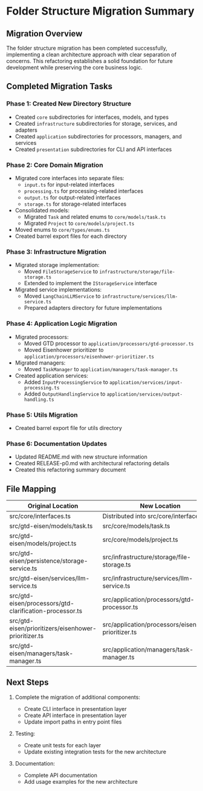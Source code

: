 # Folder Structure Migration Summary

## Migration Overview

The folder structure migration has been completed successfully, implementing a clean architecture approach with clear separation of concerns. This refactoring establishes a solid foundation for future development while preserving the core business logic.

## Completed Migration Tasks

### Phase 1: Created New Directory Structure
- Created `core` subdirectories for interfaces, models, and types
- Created `infrastructure` subdirectories for storage, services, and adapters
- Created `application` subdirectories for processors, managers, and services
- Created `presentation` subdirectories for CLI and API interfaces

### Phase 2: Core Domain Migration
- Migrated core interfaces into separate files:
  - `input.ts` for input-related interfaces
  - `processing.ts` for processing-related interfaces
  - `output.ts` for output-related interfaces
  - `storage.ts` for storage-related interfaces
- Consolidated models:
  - Migrated `Task` and related enums to `core/models/task.ts`
  - Migrated `Project` to `core/models/project.ts`
- Moved enums to `core/types/enums.ts`
- Created barrel export files for each directory

### Phase 3: Infrastructure Migration
- Migrated storage implementation:
  - Moved `FileStorageService` to `infrastructure/storage/file-storage.ts`
  - Extended to implement the `IStorageService` interface
- Migrated service implementations:
  - Moved `LangChainLLMService` to `infrastructure/services/llm-service.ts`
  - Prepared adapters directory for future implementations

### Phase 4: Application Logic Migration
- Migrated processors:
  - Moved GTD processor to `application/processors/gtd-processor.ts`
  - Moved Eisenhower prioritizer to `application/processors/eisenhower-prioritizer.ts`
- Migrated managers:
  - Moved `TaskManager` to `application/managers/task-manager.ts`
- Created application services:
  - Added `InputProcessingService` to `application/services/input-processing.ts`
  - Added `OutputHandlingService` to `application/services/output-handling.ts`

### Phase 5: Utils Migration
- Created barrel export file for utils directory

### Phase 6: Documentation Updates
- Updated README.md with new structure information
- Created RELEASE-p0.md with architectural refactoring details
- Created this refactoring summary document

## File Mapping

| Original Location | New Location |
|-------------------|-------------|
| src/core/interfaces.ts | Distributed into src/core/interfaces/*.ts |
| src/gtd-eisen/models/task.ts | src/core/models/task.ts |
| src/gtd-eisen/models/project.ts | src/core/models/project.ts |
| src/gtd-eisen/persistence/storage-service.ts | src/infrastructure/storage/file-storage.ts |
| src/gtd-eisen/services/llm-service.ts | src/infrastructure/services/llm-service.ts |
| src/gtd-eisen/processors/gtd-clarification-processor.ts | src/application/processors/gtd-processor.ts |
| src/gtd-eisen/prioritizers/eisenhower-prioritizer.ts | src/application/processors/eisenhower-prioritizer.ts |
| src/gtd-eisen/managers/task-manager.ts | src/application/managers/task-manager.ts |

## Next Steps

1. Complete the migration of additional components:
   - Create CLI interface in presentation layer
   - Create API interface in presentation layer
   - Update import paths in entry point files

2. Testing:
   - Create unit tests for each layer
   - Update existing integration tests for the new architecture

3. Documentation:
   - Complete API documentation
   - Add usage examples for the new architecture 